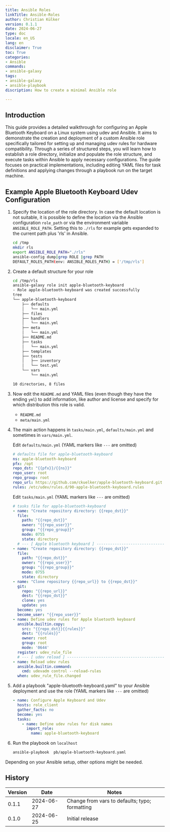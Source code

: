 ```yaml
---
title: Ansible Roles
linkTitle: Ansible-Roles
author: Christian Külker
version: 0.1.1
date: 2024-06-27 
type: doc
locale: en_US
lang: en
disclaimer: True
toc: True
categories:
- Ansible
commands:
- ansible-galaxy
tags:
- ansible-galaxy
- ansible-playbook
discription: How to create a minimal Ansible role

---
```


## Introduction

This guide provides a detailed walkthrough for configuring an Apple Bluetooth
Keyboard on a Linux system using udev and Ansible. It aims to demonstrate the
creation and deployment of a custom Ansible role specifically tailored for
setting up and managing udev rules for hardware compatibility. Through a series
of structured steps, you will learn how to establish a role directory,
initialize and populate the role structure, and execute tasks within Ansible to
apply necessary configurations. The guide focuses on practical implementations,
including editing YAML files for task definitions and applying changes through
a playbook run on the target machine.

## Example Apple Bluetooth Keyboard Udev Configuration

1. Specify the location of the role directory. In case the default location is
not suitable, it is possible to define the location via the Ansible
configuration `role_path` or via the environment variable `ANSIBLE_ROLE_PATH`.
Setting this to `./rls` for example gets expanded to the current path plus
'rls' in Ansible.

    ```bash
    cd /tmp
    mkdir rls
    export ANSIBLE_ROLE_PATH="./rls"
    ansible-config dump|grep ROLE |grep PATH
    DEFAULT_ROLES_PATH(env: ANSIBLE_ROLES_PATH) = ['/tmp/rls']
    ```

2. Create a default structure for your role

    ```bash
    cd /tmp/rls
    ansible-galaxy role init apple-bluetooth-keyboard
    - Role apple-bluetooth-keyboard was created successfully
    tree
    └── apple-bluetooth-keyboard
        ├── defaults
        │   └── main.yml
        ├── files
        ├── handlers
        │   └── main.yml
        ├── meta
        │   └── main.yml
        ├── README.md
        ├── tasks
        │   └── main.yml
        ├── templates
        ├── tests
        │   ├── inventory
        │   └── test.yml
        └── vars
            └── main.yml
    
    10 directories, 8 files
    ```

3. Now edit the `README.md` and YAML files (even though they have the ending
`yml`) to add information, like author and license and specify for which
distribution this role is valid.

    - `README.md`
    - `meta/main.yml`

4. The main action happens in `tasks/main.yml`, `defaults/main.yml` and
sometimes in `vars/main.yml`.

    Edit `defaults/main.yml` (YAML markers like `---` are omitted)

    ```yaml
    # defaults file for apple-bluetooth-keyboard
    ns: apple-bluetooth-keyboard
    pfx: /opt
    repo_dst: "{{pfx}}/{{ns}}"
    repo_user: root
    repo_group: root
    repo_url: https://github.com/ckuelker/apple-bluetooth-keyboard.git
    rules: /etc/udev/rules.d/90-apple-bluetooth-keyboard.rules
    ```

    Edit `tasks/main.yml` (YAML markers like `---` are omitted)

    ```yaml
    # tasks file for apple-bluetooth-keyboard
    - name: "Create repository directory: {{repo_dst}}"
      file:
        path: "{{repo_dst}}"
        owner: "{{repo_user}}"
        group: "{{repo_group}}"
        mode: 0755
        state: directory
      # --- [ Apple bluetooth keyboard ] --------------------------------------
    - name: "Create repository directory: {{repo_dst}}"
      file:
        path: "{{repo_dst}}"
        owner: "{{repo_user}}"
        group: "{{repo_group}}"
        mode: 0755
        state: directory
    - name: "Clone repository {{repo_url}} to {{repo_dst}}"
      git:
        repo: "{{repo_url}}"
        dest: "{{repo_dst}}"
        clone: yes
        update: yes
      become: yes
      become_user: "{{repo_user}}"
    - name: Define udev rules for Apple bluetooth keyboard
      ansible.builtin.copy:
        src: "{{repo_dst}}{{rules}}"
        dest: "{{rules}}"
        owner: root
        group: root
        mode: '0644'
      register: udev_rule_file
      # --- [ udev reload ] ---------------------------------------------------
    - name: Reload udev rules
      ansible.builtin.command:
        cmd: udevadm control --reload-rules
      when: udev_rule_file.changed
    ```

5. Add a playbook "apple-bluetooth-keyboard.yaml" to your Ansible deployment
   and use the role (YAML markers like `---` are omitted)

    ```yaml
    - name: Configure Apple Keyboard and Udev
      hosts: role_client
      gather_facts: no
      become: yes
      tasks:
        - name: Define udev rules for disk names
          import_role:
            name: apple-bluetooth-keyboard
    ```

6. Run the playbook on `localhost`

    ```bash
    ansible-playbook  pb/apple-bluetooth-keyboard.yaml
    ```

Depending on your Ansible setup, other options might be needed.

## History

| Version | Date       | Notes                                                |
| ------- | ---------- | ---------------------------------------------------- |
| 0.1.1   | 2024-06-27 | Change from vars to defaults; typo; formatting       |
| 0.1.0   | 2024-06-25 | Initial release                                      |

